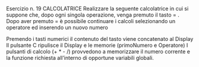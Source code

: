 Esercizio n. 19 CALCOLATRICE 
Realizzare la seguente calcolatrice in cui si suppone che, dopo ogni singola operazione, venga premuto il tasto = . Dopo aver premuto = è possibile continuare i calcoli selezionando un operatore ed inserendo un nuovo numero
 
Premendo i tasti numerici il contenuto del tasto viene concatenato al Display
Il pulsante C ripulisce il Display e le memorie (primoNumero e Operatore)
I pulsanti di calcolo (+ * - /) provvedono a memorizzare il numero corrente e la funzione richiesta all’interno di opportune variabili globali.

